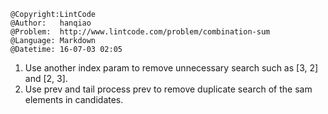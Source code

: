 ```
@Copyright:LintCode
@Author:   hanqiao
@Problem:  http://www.lintcode.com/problem/combination-sum
@Language: Markdown
@Datetime: 16-07-03 02:05
```

1. Use another index param to remove unnecessary search such as [3, 2] and [2, 3].
2. Use prev and tail process prev to remove duplicate search of the sam elements in candidates.